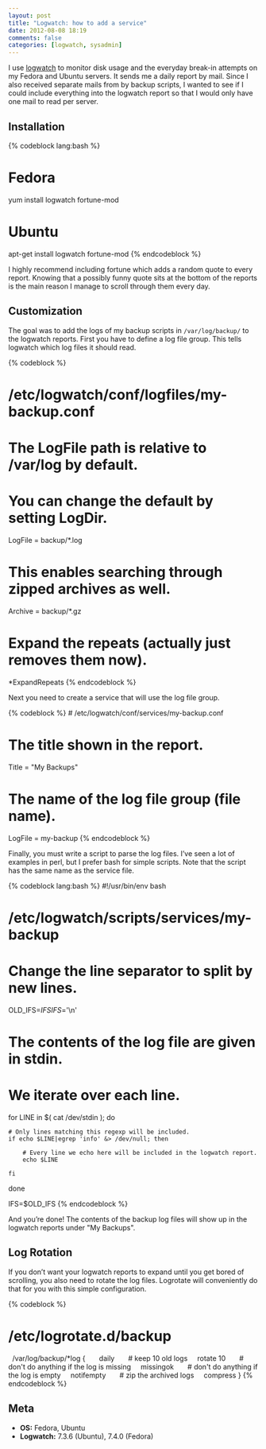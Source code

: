 ```yaml
---
layout: post
title: "Logwatch: how to add a service"
date: 2012-08-08 18:19
comments: false
categories: [logwatch, sysadmin]
---
```


I use [logwatch](http://sourceforge.net/projects/logwatch/) to monitor disk usage and the everyday break-in attempts on my Fedora and Ubuntu servers. It sends me a daily report by mail. Since I also received separate mails from by backup scripts, I wanted to see if I could include everything into the logwatch report so that I would only have one mail to read per server.

<!--more-->

## Installation

{% codeblock lang:bash %}
# Fedora
yum install logwatch fortune-mod
 
# Ubuntu
apt-get install logwatch fortune-mod
{% endcodeblock %}

I highly recommend including fortune which adds a random quote to every report. Knowing that a possibly funny quote sits at the bottom of the reports is the main reason I manage to scroll through them every day.

## Customization

The goal was to add the logs of my backup scripts in `/var/log/backup/` to the logwatch reports. First you have to define a log file group. This tells logwatch which log files it should read.

{% codeblock %}
# /etc/logwatch/conf/logfiles/my-backup.conf
 
# The LogFile path is relative to /var/log by default.
# You can change the default by setting LogDir.
LogFile = backup/*.log
  
# This enables searching through zipped archives as well.
Archive = backup/*.gz
   
# Expand the repeats (actually just removes them now).
*ExpandRepeats
{% endcodeblock %}

Next you need to create a service that will use the log file group.

{% codeblock %}
# /etc/logwatch/conf/services/my-backup.conf
 
# The title shown in the report.
Title = "My Backups"
 
# The name of the log file group (file name).
LogFile = my-backup
{% endcodeblock %}

Finally, you must write a script to parse the log files. I’ve seen a lot of examples in perl, but I prefer bash for simple scripts. Note that the script has the same name as the service file.

{% codeblock lang:bash %}
#!/usr/bin/env bash
# /etc/logwatch/scripts/services/my-backup
 
# Change the line separator to split by new lines.
OLD_IFS=$IFS
IFS=$'\n'
 
# The contents of the log file are given in stdin.
# We iterate over each line.
for LINE in $( cat /dev/stdin ); do
 
    # Only lines matching this regexp will be included.
    if echo $LINE|egrep 'info' &> /dev/null; then
 
        # Every line we echo here will be included in the logwatch report.
        echo $LINE
 
    fi
 
done
 
IFS=$OLD_IFS
{% endcodeblock %}

And you’re done! The contents of the backup log files will show up in the logwatch reports under "My Backups".

## Log Rotation

If you don’t want your logwatch reports to expand until you get bored of scrolling, you also need to rotate the log files. Logrotate will conveniently do that for you with this simple configuration.

{% codeblock %}
# /etc/logrotate.d/backup
 
/var/log/backup/*log {
 
    daily
 
    # keep 10 old logs
    rotate 10
 
    # don't do anything if the log is missing
    missingok
 
    # don't do anything if the log is empty
    notifempty
 
    # zip the archived logs
    compress
}
{% endcodeblock %}

## Meta

* **OS:** Fedora, Ubuntu
* **Logwatch:** 7.3.6 (Ubuntu), 7.4.0 (Fedora)
